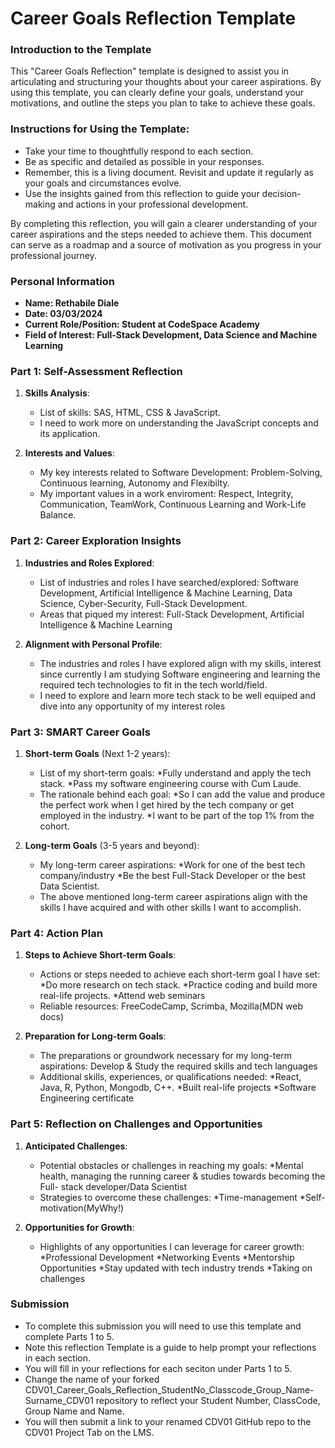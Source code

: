
# Career Goals Reflection Template

### Introduction to the Template

This "Career Goals Reflection" template is designed to assist you in articulating and structuring your thoughts about your career aspirations. By using this template, you can clearly define your goals, understand your motivations, and outline the steps you plan to take to achieve these goals.

### Instructions for Using the Template:

- Take your time to thoughtfully respond to each section.
- Be as specific and detailed as possible in your responses.
- Remember, this is a living document. Revisit and update it regularly as your goals and circumstances evolve.
- Use the insights gained from this reflection to guide your decision-making and actions in your professional development.

By completing this reflection, you will gain a clearer understanding of your career aspirations and the steps needed to achieve them. This document can serve as a roadmap and a source of motivation as you progress in your professional journey.

### Personal Information

- **Name: Rethabile Diale**
- **Date: 03/03/2024**
- **Current Role/Position: Student at CodeSpace Academy**
- **Field of Interest: Full-Stack Development, Data Science and Machine Learning**

### Part 1: Self-Assessment Reflection

1. **Skills Analysis**:
    
    - List of skills: SAS, HTML, CSS & JavaScript.
    - I need to work more on understanding the JavaScript concepts and its application.
2. **Interests and Values**:
    
    - My key interests related to Software Development: Problem-Solving, Continuous learning, Autonomy and Flexibilty.
    - My important values in a work enviroment: Respect, Integrity, Communication, TeamWork, Continuous Learning and Work-Life Balance. 

### Part 2: Career Exploration Insights

1. **Industries and Roles Explored**:
    
    - List of industries and roles I have searched/explored: Software Development, Artificial Intelligence & Machine Learning, Data Science, 
                                                             Cyber-Security, Full-Stack Development.
    - Areas that piqued my interest: Full-Stack Development, Artificial Intelligence & Machine Learning
2. **Alignment with Personal Profile**:
    
    - The industries and roles I have explored align with my skills, interest since currently I am studying Software engineering and learning the 
      required tech technologies to fit in the tech world/field.
    - I need to explore and learn more tech stack to be well equiped and dive into any opportunity of my interest roles

### Part 3: SMART Career Goals

1. **Short-term Goals** (Next 1-2 years):
    
    - List of my short-term goals: *Fully understand and apply the tech stack.
                                   *Pass my software engineering course with Cum Laude.
    - The rationale behind each goal: *So I can add the value and produce the perfect work when I get hired by the tech company or get employed in 
                                       the industry.
                                      *I want to be part of the top 1% from the cohort.
2. **Long-term Goals** (3-5 years and beyond):
    
    - My long-term career aspirations: *Work for one of the best tech company/industry
                                       *Be the best Full-Stack Developer or the best Data Scientist.
    - The above mentioned long-term career aspirations align with the skills I have acquired and with other skills I want to accomplish. 

### Part 4: Action Plan

1. **Steps to Achieve Short-term Goals**:
    
    - Actions or steps needed to achieve each short-term goal I have set: *Do more research on tech stack.
                                                                          *Practice coding and build more real-life projects.
                                                                          *Attend web seminars  
    - Reliable resources: FreeCodeCamp, Scrimba, Mozilla(MDN web docs)
2. **Preparation for Long-term Goals**:
    
    - The preparations or groundwork necessary for my long-term aspirations: Develop & Study the required skills and tech languages
    - Additional skills, experiences, or qualifications needed: *React, Java, R, Python, Mongodb, C++.
                                                                *Built real-life projects
                                                                *Software Engineering certificate

### Part 5: Reflection on Challenges and Opportunities

1. **Anticipated Challenges**:
    
    - Potential obstacles or challenges in reaching my goals: *Mental health, managing the running career & studies towards becoming the Full- 
                                                               stack developer/Data Scientist
    - Strategies to overcome these challenges: *Time-management
                                               *Self-motivation(MyWhy!)
2. **Opportunities for Growth**:
    
    - Highlights of any opportunities I can leverage for career growth: *Professional Development
                                                                        *Networking Events
                                                                        *Mentorship Opportunities
                                                                        *Stay updated with tech industry trends
                                                                        *Taking on challenges
      

### Submission

- To complete this submission you will need to use this template and complete Parts 1 to 5.
- Note this reflection Template is a guide to help prompt your reflections in each section.
- You will fill in your reflections for each seciton under Parts 1 to 5.
- Change the name of your forked CDV01_Career_Goals_Reflection_StudentNo_Classcode_Group_Name-Surname_CDV01 repository to reflect your Student Number, ClassCode, Group Name and Name.
- You will then submit a link to your renamed CDV01 GitHub repo to the CDV01 Project Tab on the LMS.


